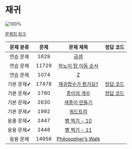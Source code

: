 # 재귀

![100%](https://progress-bar.dev/2/?scale=10&title=progress&width=500&color=babaca&suffix=/10)

[문제집 링크](https://www.acmicpc.net/workbook/view/7314)

| 문제 분류  |  문제   |                            문제 제목                            |                              정답 코드                              |
|:------:|:-----:|:-----------------------------------------------------------:|:---------------------------------------------------------------:|
| 연습 문제  | 1629  |         [곱셈](https://www.acmicpc.net/problem/1629)          |                                                                 |
| 연습 문제  | 11729 |    [하노이 탑 이동 순서](https://www.acmicpc.net/problem/11729)     |                                                                 |
| 연습 문제  | 1074  |          [Z](https://www.acmicpc.net/problem/1074)          |                                                                 |
| 기본 문제✔ | 17478 |     [재귀함수가 뭔가요?](https://www.acmicpc.net/problem/17478)     | [정답 코드](../../baa_kingDog/recursion/_17478_재귀함수가_뭔가요/Main.java) |
| 기본 문제✔ | 1780  |       [종이의 개수](https://www.acmicpc.net/problem/1780)        |   [정답 코드](../../baa_kingDog/recursion/_1780_종이의_개수/Main.java)   |
| 기본 문제✔ | 2630  |       [색종이 만들기](https://www.acmicpc.net/problem/2630)       |                                                                 |
| 기본 문제✔ | 1992  |        [쿼드트리](https://www.acmicpc.net/problem/1992)         |                                                                 |
| 응용 문제✔ | 2447  |      [별 찍기 - 10](https://www.acmicpc.net/problem/2447)      |                                                                 |
| 응용 문제✔ | 2448  |      [별 찍기 - 11](https://www.acmicpc.net/problem/2448)      |                                                                 |
| 응용 문제  | 14956 | [Philosopher’s Walk](https://www.acmicpc.net/problem/14956) |                                                                 |